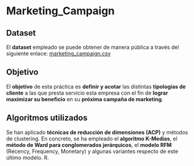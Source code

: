 # Marketing_Campaign

## Dataset

El **dataset** empleado se puede obtener de manera pública a través del siguiente enlace: [marketing_campaign.csv](https://www.kaggle.com/datasets/rodsaldanha/arketing-campaign)

## Objetivo

El **objetivo** de esta práctica es **definir y acotar** las distintas **tipologías de cliente** a las que presta servicio esta empresa con el fin de **lograr maximizar su beneficio** en su **próxima campaña de marketing**.

## Algoritmos utilizados

Se han aplicado **técnicas de reducción de dimensiones (ACP)** y métodos de clustering. En concreto, se ha empleado el **algoritmo K-Medias**, el **método de Ward para conglomerados jerárquicos**, el **modelo RFM** (Recency, Frequency, Monetary) y algunas variantes respecto de este último modelo. R.
